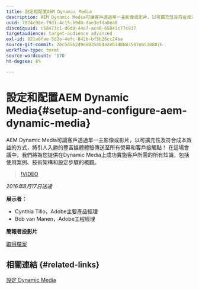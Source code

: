 ```yaml
---
title: 設定和配置AEM Dynamic Media
description: AEM Dynamic Media可讓客戶透過單一主影像或影片，以可擴充性及符合成本效益的方式，將引人入勝的豐富媒體體驗傳送至所有熒幕和客戶接觸點！  在這場會議中，我們將為您提供在Dynamic Media上成功實施客戶所需的所有知識，包括使用案例、技術架構和設定步驟的概觀。
uuid: 7074c98e-f9d1-4c15-b9db-dae3efda0ea0
discoiquuid: c58473c1-d8d8-44a7-ac40-65843c77c937
targetaudience: target-audience advanced
exl-id: 921a6fae-5d2e-4efc-842b-bf5b26cc24ba
source-git-commit: 2bc5d56249e8835884a2eb348083507eb5308076
workflow-type: tm+mt
source-wordcount: '170'
ht-degree: 8%

---
```


# 設定和配置AEM Dynamic Media{#setup-and-configure-aem-dynamic-media}

AEM Dynamic Media可讓客戶透過單一主影像或影片，以可擴充性及符合成本效益的方式，將引人入勝的豐富媒體體驗傳送至所有熒幕和客戶接觸點！  在這場會議中，我們將為您提供在Dynamic Media上成功實施客戶所需的所有知識，包括使用案例、技術架構和設定步驟的概觀。

>[!VIDEO](https://video.tv.adobe.com/v/19297/?quality=9)

*2016年8月17日送達*

**展示者：**

* Cynthia Tillo，Adobe主要產品經理
* Bob van Manen，Adobe工程經理

**簡報者投影片**

[取得檔案](assets/aemgems-081716-dynamic-media-configuration.pdf)

## 相關連結 {#related-links}

[設定 Dynamic Media](https://docs.adobe.com/docs/zh-Hant/aem/6-2/administer/content/dynamic-media/config-dynamic.html)

<!--
[Get back to the Overview](https://helpx.adobe.com/experience-manager/kt/eseminars/gems/aem-index.html)
-->
